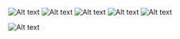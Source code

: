 
![Alt text](https://gifcity.carrd.co/assets/images/gallery83/9517dc09.png?v=d55ea43d) ![Alt text](https://gifcity.carrd.co/assets/images/gallery85/ea14646b.gif?v=d55ea43d)
![Alt text](https://gifcity.carrd.co/assets/images/gallery85/03d58297.png?v=d55ea43d) ![Alt text](https://gifcity.carrd.co/assets/images/gallery320/75ed242d.jpg?v=d55ea43d)
![Alt text](https://gifcity.carrd.co/assets/images/gallery320/11e95da9.png?v=d55ea43d)

![Alt text](https://gifcity.carrd.co/assets/images/gallery51/1a1c7779.gif?v=d55ea43d)
